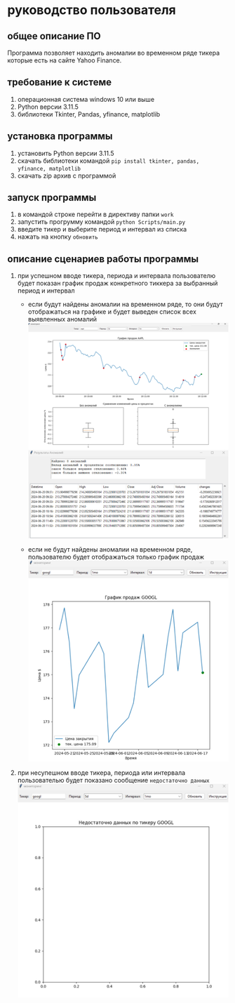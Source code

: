 # руководство пользователя

## общее описание ПО
Программа позволяет находить аномалии во временном ряде тикера которые есть на сайте Yahoo Finance.

## требование к системе
1) операционная система windows 10 или выше
2) Python версии 3.11.5
3) библиотеки Tkinter, Pandas, yfinance, matplotlib

## установка программы
1) установить Python версии 3.11.5
2) скачать библиотеки командой `pip install tkinter, pandas, yfinance, matplotlib`
3) скачать zip архив с программой

## запуск программы
1) в командой строке перейти в директиву папки `work`
2) запустить прогрумму командой `python Scripts/main.py`
3) введите тикер и выберите период и интервал из списка
4) нажать на кнопку `обновить`

## описание сценариев работы программы
1. при успешном вводе тикера, периода и интервала пользователю будет показан график продаж конкретного тиккера за выбранный период и интервал  

    - если будут найдены аномалии на временном ряде, то они будут отображаться на графике и будет выведен список всех выявленных аномалий
    ![работа приложения при обнаружении аномалий](capture_20240620190022374.jpg)
    ![таблица аномальных значений](capture_20240620190036163.jpg)

    - если не будут найдены аномалии на временном ряде, пользователю будет отображаться только график продаж
    ![работа приложения без выявленных аномалий](capture_20240619110411286.jpg)

2. при несупешном вводе тикера, периода или интервала пользователью будет показано сообщение `недостаточно данных`
![работа приложения при ошибке ввода данных](capture_20240619110326799.jpg)